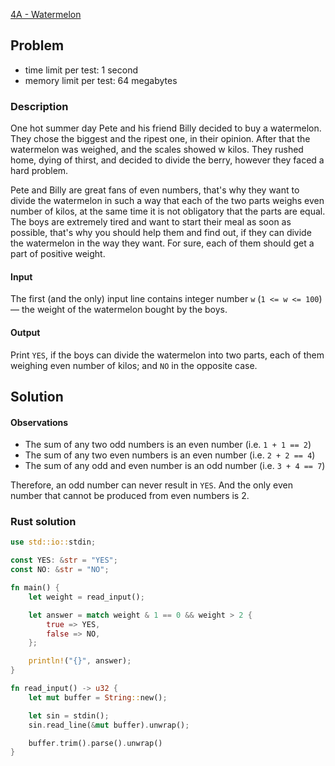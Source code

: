 [4A - Watermelon](https://codeforces.com/problemset/problem/4/A)

## Problem

* time limit per test: 1 second
* memory limit per test: 64 megabytes

### Description

One hot summer day Pete and his friend Billy decided to buy a watermelon. They
chose the biggest and the ripest one, in their opinion. After that the
watermelon was weighed, and the scales showed w kilos. They rushed home, dying
of thirst, and decided to divide the berry, however they faced a hard problem.

Pete and Billy are great fans of even numbers, that's why they want to divide
the watermelon in such a way that each of the two parts weighs even number of
kilos, at the same time it is not obligatory that the parts are equal. The boys
are extremely tired and want to start their meal as soon as possible, that's why
you should help them and find out, if they can divide the watermelon in the way
they want. For sure, each of them should get a part of positive weight.

#### Input

The first (and the only) input line contains integer
number `w` (`1 <= w <= 100`) — the weight of the watermelon bought by the boys.

#### Output

Print `YES`, if the boys can divide the watermelon into two parts, each of them
weighing even number of kilos; and `NO` in the opposite case.

## Solution

#### Observations

* The sum of any two odd numbers is an even number (i.e. `1 + 1 == 2`)
* The sum of any two even numbers is an even number (i.e. `2 + 2 == 4`)
* The sum of any odd and even number is an odd number (i.e. `3 + 4 == 7`)

Therefore, an odd number can never result in `YES`. And the only even number
that cannot be produced from even numbers is 2.

### Rust solution

```rust
use std::io::stdin;

const YES: &str = "YES";
const NO: &str = "NO";

fn main() {
    let weight = read_input();

    let answer = match weight & 1 == 0 && weight > 2 {
        true => YES,
        false => NO,
    };

    println!("{}", answer);
}

fn read_input() -> u32 {
    let mut buffer = String::new();

    let sin = stdin();
    sin.read_line(&mut buffer).unwrap();

    buffer.trim().parse().unwrap()
}
```
